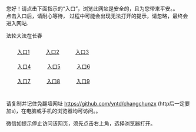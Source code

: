 您好！请点击下面指示的“入口”，浏览此网站是安全的，且为您带来平安。。 <br/>
点击入口后，请耐心等待， 过程中可能会出现无法打开的提示，请忽略，最终会进入网站. </br>

法轮大法在长春<br/>
<div style="padding:10px"><a style="margin:20px" target="_blank" href="https://d38y58mxmyte7j.cloudfront.net/2Qpsp?mbxkzbo" id="ccLink1" rel="nofollow">入口1</a> <a target="_blank" style="margin:20px" href="https://d1n14jtkl5kqq1.cloudfront.net/2Qpsp?yezdh" id="ccLink2" rel="nofollow">入口2</a> <a style="margin:20px" target="_blank" href="https://d30uygy3j4d6a1.cloudfront.net/2Qpsp?wzvuoaf" id="ccLink3" rel="nofollow">入口3</a></div>

<div style="padding:10px" ><a style="margin:20px" target="_blank" href="https://d38y58mxmyte7j.cloudfront.net/2Qpsp?mbxkzbo" id="ccLink4" rel="nofollow">入口4</a> <a style="margin:20px" href="https://d1n14jtkl5kqq1.cloudfront.net/2Qpsp?yezdh" target="_blank" id="ccLink5" rel="nofollow">入口5</a> <a style="margin:20px" href="https://d30uygy3j4d6a1.cloudfront.net/2Qpsp?wzvuoaf" target="_blank" id="ccLink6" rel="nofollow">入口6</a></div>

<div style="padding:10px"><a style="margin:20px" target="_blank" href="https://d38y58mxmyte7j.cloudfront.net/2Qpsp?mbxkzbo" id="ccLink7" rel="nofollow">入口7</a> <a style="margin:20px" href="https://d1n14jtkl5kqq1.cloudfront.net/2Qpsp?yezdh" target="_blank" id="ccLink8" rel="nofollow">入口8</a> <a style="margin:20px" target="_blank" href="https://d30uygy3j4d6a1.cloudfront.net/2Qpsp?wzvuoaf" id="ccLink9" rel="nofollow">入口9</a></div>

<br/>



请复制并记住免翻墙网址 https://github.com/yntd/changchunzx (http后一定要加s)，在电脑或手机的浏览器均可访问。。<br/>

微信如提示停止访问该网页，须先点击右上角，选择浏览器打开。
